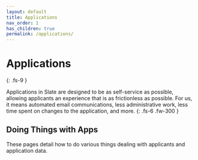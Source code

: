 ```yaml
---
layout: default
title: Applications
nav_order: 1
has_children: true
permalink: /applications/
---
```


# Applications
{: .fs-9 }

Applications in Slate are designed to be as self-service as possible, allowing applicants an experience that is as frictionless as possible. For us, it means automated email communications, less administrative work, less time spent on changes to the application, and more.
{: .fs-6 .fw-300 }

## Doing Things with Apps
These pages detail how to do various things dealing with applicants and application data.